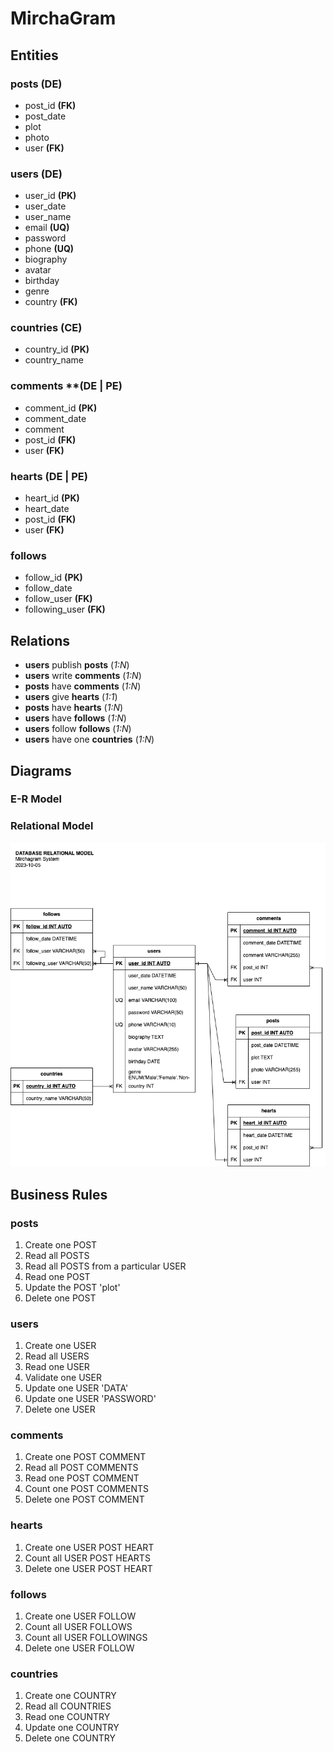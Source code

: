 # MirchaGram

## Entities
### posts **(DE)**
- post_id **(FK)**
- post_date
- plot
- photo
- user **(FK)**

### users **(DE)**
- user_id **(PK)**
- user_date
- user_name
- email **(UQ)**
- password
- phone **(UQ)**
- biography
- avatar
- birthday
- genre
- country **(FK)**

### countries **(CE)**
- country_id **(PK)**
- country_name

### comments **(DE | PE)
- comment_id **(PK)**
- comment_date
- comment
- post_id **(FK)**
- user **(FK)**

### hearts **(DE | PE)**
- heart_id **(PK)**
- heart_date
- post_id **(FK)**
- user **(FK)**

### follows
- follow_id **(PK)**
- follow_date
- follow_user **(FK)**
- following_user **(FK)**

## Relations
- **users** publish **posts** (_1:N_)
- **users** write **comments** (_1:N_)
- **posts** have **comments** (_1:N_)
- **users** give **hearts** (_1:1_)
- **posts** have **hearts** (_1:N_)
- **users** have **follows** (_1:N_)
- **users** follow **follows** (_1:N_)
- **users** have one **countries** (_1:N_)

## Diagrams
### E-R Model
### Relational Model
![MGDBRM](mirchagram_relational_model.png)

## Business Rules
### posts
1. Create one POST
1. Read all POSTS
1. Read all POSTS from a particular USER
1. Read one POST
1. Update the POST 'plot'
1. Delete one POST

### users
1. Create one USER
1. Read all USERS
1. Read one USER
1. Validate one USER
1. Update one USER 'DATA'
1. Update one USER 'PASSWORD'
1. Delete one USER

### comments
1. Create one POST COMMENT
1. Read all POST COMMENTS
1. Read one POST COMMENT
1. Count one POST COMMENTS
1. Delete one POST COMMENT

### hearts
1. Create one USER POST HEART
1. Count all USER POST HEARTS
1. Delete one USER POST HEART

### follows

1. Create one USER FOLLOW
1. Count all USER FOLLOWS
1. Count all USER FOLLOWINGS
1. Delete one USER FOLLOW

### countries
1. Create one COUNTRY
1. Read all COUNTRIES
1. Read one COUNTRY
1. Update one COUNTRY
1. Delete one COUNTRY

